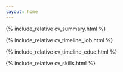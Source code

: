 ```yaml
---
layout: home
---
```


{% include_relative cv_summary.html %}

{% include_relative cv_timeline_job.html %}

{% include_relative cv_timeline_educ.html %}

{% include_relative cv_skills.html %}